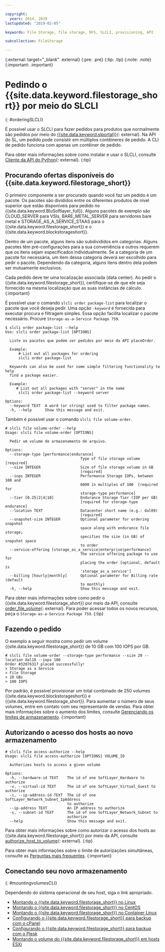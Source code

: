 ```yaml
---

copyright:
  years: 2014, 2019
lastupdated: "2019-02-05"

keywords: File Storage, file storage, NFS, SLCLI, provisioning, API

subcollection: FileStorage

---
```

{:external: target="_blank" .external}
{:pre: .pre}
{:tip: .tip}
{:note: .note}
{:important: .important}

# Pedindo o {{site.data.keyword.filestorage_short}} por meio do SLCLI
{: #orderingSLCLI}

É possível usar o SLCLI para fazer pedidos para produtos que normalmente são pedidos por meio do [{{site.data.keyword.slportal}}](https://control.softlayer.com/){: external}. Na API do SL, um pedido pode consistir em múltiplos contêineres de pedido. A CLI de pedido funciona com apenas um contêiner de pedido.

Para obter mais informações sobre como instalar e usar o SLCLI, consulte [Cliente da API do Python](https://softlayer-python.readthedocs.io/en/latest/cli/){: external}.
{:tip}

## Procurando ofertas disponíveis do {{site.data.keyword.filestorage_short}}

O primeiro componente a ser procurado quando você faz um pedido é um pacote. Os pacotes são divididos entre os diferentes produtos de nível superior que estão disponíveis para pedido no {{site.data.keyword.BluSoftlayer_full}}. Alguns pacotes de exemplo são CLOUD_SERVER para VSIs, BARE_METAL_SERVER para servidores bare metal e STORAGE_AS_A_SERVICE_STAAS para o {{site.data.keyword.filestorage_short}} e o {{site.data.keyword.blockstorageshort}}.

Dentro de um pacote, alguns itens são subdivididos em categorias. Alguns pacotes têm pré-configurações para a sua conveniência e outros requerem que os itens sejam especificados individualmente. Se a categoria de um pacote for necessária, um item dessa categoria deverá ser escolhido para pedir o pacote. Dependendo da categoria, alguns itens dentro dela podem ser mutuamente exclusivos.

Cada pedido deve ter uma localização associada (data center). Ao pedir o {{site.data.keyword.filestorage_short}}, certifique-se de que ele seja fornecido na mesma localização que as suas instâncias de cálculo.
{:important}

É possível usar o comando `slcli order package-list` para localizar o pacote que você deseja pedir. Uma opção `-keyword` é fornecida para executar procura e filtragem simples. Essa opção facilita localizar o pacote necessário. Procure `Storage-as-a-Service Package 759`.

```
$ slcli order package-list --help
Uso: slcli order package-list [OPTIONS]

  Liste os pacotes que podem ser pedidos por meio da API placeOrder.

  Example:
      # List out all packages for ordering
      slcli order package-list

  Keywords can also be used for some simple filtering functionality to help
  find a package easier.

  Example:
     # List out all packages with "server" in the name
      slcli order package-list --keyword server

Options:
  --keyword TEXT  A word (or string) used to filter package names.
  -h, --help      Show this message and exit.
```

Também é possível usar o comando `slcli file volume-order`.

```
# slcli file volume-order --help
Usage: slcli file volume-order [OPTIONS]

  Pedir um volume de armazenamento de arquivo.

Options:
  --storage-type [performance|endurance]
                                  Type of file storage volume  [required]
  --size INTEGER                  Size of file storage volume in GB
                                  [required]
  --iops INTEGER                  Performance Storage IOPs, between 100 and
                                  6000 in multiples of 100  [required for
                                  storage-type performance]
  --tier [0.25|2|4|10]            Endurance Storage Tier (IOP per GB)
                                  [required for storage-type endurance]
  --location TEXT                 Datacenter short name (e.g.: dal09)
                                  [required]
  --snapshot-size INTEGER         Optional parameter for ordering snapshot
                                  space along with endurance file storage;
                                  specifies the size (in GB) of snapshot space
                                  to order
  --service-offering [storage_as_a_service|enterprise|performance]
                                  The service offering package to use for
                                  placing the order [optional, default is
                                  'storage_as_a_service']
  --billing [hourly|monthly]      Optional parameter for Billing rate (default
                                  to monthly)
  -h, --help                      Show this message and exit.
```

Para obter mais informações sobre como pedir o {{site.data.keyword.filestorage_short}} por meio da API, consulte [order_file_volume](https://softlayer-python.readthedocs.io/en/latest/api/managers/file/#SoftLayer.managers.file.FileStorageManager.order_file_volume){: external}.
Para poder acessar todos os novos recursos, peça o `Storage-as-a-Service Package 759`.
{:tip}


## Fazendo o pedido

O exemplo a seguir mostra como pedir um volume {{site.data.keyword.filestorage_short}} de 10 GB com 100 IOPS por GB.

```
# slcli file volume-order --storage-type performance --size 20 --location dal10 --iops 100
Order #32076317 placed successfully!
> Storage as a Service
> File Storage
> 20 GBs
> 100 IOPS
```

Por padrão, é possível provisionar um total combinado de 250 volumes
{{site.data.keyword.blockstorageshort}} e {{site.data.keyword.filestorage_short}}. Para aumentar o número de seus volumes, entre em contato com seu representante de vendas. Para obter mais informações sobre o aumento dos limites, consulte [Gerenciando os limites de armazenamento](/docs/infrastructure/FileStorage?topic=FileStorage-managinglimits).
{:important}

## Autorizando o acesso dos hosts ao novo armazenamento

```
# slcli file access-authorize --help
Usage: slcli file access-authorize [OPTIONS] VOLUME_ID

  Authorizes hosts to access a given volume

Options:
  -h, --hardware-id TEXT    The id of one SoftLayer_Hardware to authorize
  -v, --virtual-id TEXT     The id of one SoftLayer_Virtual_Guest to authorize
  -i, --ip-address-id TEXT  The id of one SoftLayer_Network_Subnet_IpAddress
                            to authorize
  --ip-address TEXT         An IP address to authorize
  -s, --subnet-id TEXT      The id of one SoftLayer_Network_Subnet to
                            authorize
  --help                    Show this message and exit.
```

Para obter mais informações sobre como autorizar o acesso dos hosts ao {{site.data.keyword.filestorage_short}} por meio da API, consulte [authorize_host_to_volume](https://softlayer-python.readthedocs.io/en/latest/api/managers/file/#SoftLayer.managers.file.FileStorageManager.authorize_host_to_volume){: external}.
{:tip}

Para obter mais informações sobre o limite de autorizações simultâneas, consulte as [Perguntas mais frequentes](/docs/infrastructure/FileStorage?topic=FileStorage-faqs).
{:important}

## Conectando seu novo armazenamento
{: #mountingvolumesCLI}

Dependendo do sistema operacional de seu host, siga o link apropriado.
- [Montando o {{site.data.keyword.filestorage_short}} no Linux](/docs/infrastructure/FileStorage?topic=FileStorage-mountingLinux)
- [Montando o {{site.data.keyword.filestorage_short}} no CentOS](/docs/infrastructure/FileStorage?topic=FileStorage-mountingCentOS)
- [Montando o {{site.data.keyword.filestorage_short}} no Container Linux](/docs/infrastructure/FileStorage?topic=FileStorage-mountingCoreOS)
- [Configurando o {{site.data.keyword.filestorage_short}} para backup com o cPanel](/docs/infrastructure/FileStorage?topic=FileStorage-cPanelBackups)
- [Configurando o {{site.data.keyword.filestorage_short}} para backup com o Plesk](/docs/infrastructure/FileStorage?topic=FileStorage-PleskBackup)
- [Montando o volume do {{site.data.keyword.filestorage_short}} em hosts ESXi](/docs/infrastructure/FileStorage?topic=FileStorage-architectureguide)
